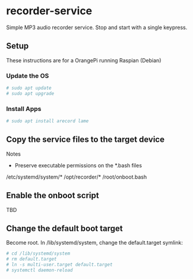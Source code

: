 # recorder-service

Simple MP3 audio recorder service. Stop and start with a single keypress.

## Setup

These instructions are for a OrangePi running Raspian (Debian)

### Update the OS

```bash
# sudo apt update
# sudo apt upgrade
```

### Install Apps

```bash
# sudo apt install arecord lame
```

## Copy the service files to the target device

Notes

- Preserve executable permissions on the *.bash files

/etc/systemd/system/*
/opt/recorder/*
/root/onboot.bash

## Enable the onboot script

TBD

## Change the default boot target

Become root. In /lib/systemd/system, change the default.target symlink:

```bash
# cd /lib/systemd/system
# rm default.target
# ln -s multi-user.target default.target
# systemctl daemon-reload
```
